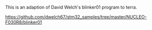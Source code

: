 
This is an adaption of David Welch's blinker01 program to terra.

https://github.com/dwelch67/stm32_samples/tree/master/NUCLEO-F030R8/blinker01


